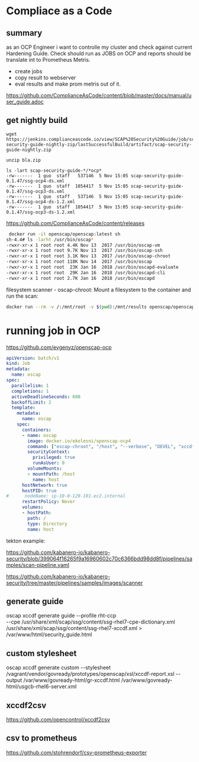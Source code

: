 # Compliace as a Code

## summary

as an OCP  Engineer i want to controlle my cluster and check against current Hardening Guide.
Check should run as JOBS on OCP and reports should be translate int to Prometheus Metris.
- create jobs
- copy result to webserver
- eval results and make prom metris out of it.

https://github.com/ComplianceAsCode/content/blob/master/docs/manual/user_guide.adoc

## get nightly build
```
wget https://jenkins.complianceascode.io/view/SCAP%20Security%20Guide/job/scap-security-guide-nightly-zip/lastSuccessfulBuild/artifact/scap-security-guide-nightly.zip

unzip bla.zip

ls -lart scap-security-guide-*/*ocp*
-rw-------  1 guo  staff   537146  5 Nov 15:05 scap-security-guide-0.1.47/ssg-ocp4-ds.xml
-rw-------  1 guo  staff  1054417  5 Nov 15:05 scap-security-guide-0.1.47/ssg-ocp3-ds.xml
-rw-------  1 guo  staff   537146  5 Nov 15:05 scap-security-guide-0.1.47/ssg-ocp4-ds-1.2.xml
-rw-------  1 guo  staff  1054417  5 Nov 15:05 scap-security-guide-0.1.47/ssg-ocp3-ds-1.2.xml
```
https://github.com/ComplianceAsCode/content/releases


```sh
 docker run -it openscap/openscap:latest sh
sh-4.4# ls -larht /usr/bin/oscap*
-rwxr-xr-x 1 root root 4.4K Nov 13  2017 /usr/bin/oscap-vm
-rwxr-xr-x 1 root root 9.7K Nov 13  2017 /usr/bin/oscap-ssh
-rwxr-xr-x 1 root root 3.1K Nov 13  2017 /usr/bin/oscap-chroot
-rwxr-xr-x 1 root root 118K Nov 14  2017 /usr/bin/oscap
-rwxr-xr-x 1 root root  23K Jan 16  2018 /usr/bin/oscapd-evaluate
-rwxr-xr-x 1 root root  29K Jan 16  2018 /usr/bin/oscapd-cli
-rwxr-xr-x 1 root root 2.7K Jan 16  2018 /usr/bin/oscapd
```

filesystem scanner - oscap-chroot: Mount a filesystem to the container and run the scan: 
```sh
docker run --rm -v /:/mnt/root -v $(pwd):/mnt/results openscap/openscap:f27-1 oscap-chroot /mnt/root xccdf eval --report /mnt/results/results.html --profile common /usr/share/xml/scap/ssg/content/ssg-fedora-ds.xml
```


# running job in OCP

https://github.com/evgenyz/openscap-ocp
```yaml
apiVersion: batch/v1
kind: Job
metadata:
  name: oscap
spec:
  parallelism: 1
  completions: 1
  activeDeadlineSeconds: 600
  backoffLimit: 2
  template:
    metadata:
      name: oscap
    spec:
      containers:
      - name: oscap
        image: docker.io/ekolesni/openscap-ocp4
        command: ["oscap-chroot", "/host", "--verbose", "DEVEL", "xccdf", "eval", "--fetch-remote-resources", "--profile", "xccdf_org.ssgproject.content_profile_ospp",  "--report", "/tmp/report.html", "/var/lib/content/ssg-fedora-ds-1.3.xml"]
        securityContext:
          privileged: true
          runAsUser: 0
        volumeMounts:
        - mountPath: /host
          name: host
      hostNetwork: true
      hostPID: true
#      nodeName: ip-10-0-129-101.ec2.internal
      restartPolicy: Never
      volumes:
      - hostPath:
        path: /
        type: Directory
        name: host
```

tekton example:

https://github.com/kabanero-io/kabanero-security/blob/399064f16265f9a16960602c70c6366bdd98dd8f/pipelines/samples/scan-pipeline.yaml

https://github.com/kabanero-io/kabanero-security/tree/master/pipelines/samples/images/scanner


## generate guide
oscap xccdf generate guide --profile rht-ccp \
  --cpe /usr/share/xml/scap/ssg/content/ssg-rhel7-cpe-dictionary.xml \
        /usr/share/xml/scap/ssg/content/ssg-rhel7-xccdf.xml > /var/www/html/security_guide.html
        
        
 ## custom stylesheet
oscap xccdf generate custom --stylesheet /vagrant/vendor/govready/prototypes/openscap/xsl/xccdf-report.xsl --output /var/www/govready-html/gr-xccdf.html /var/www/govready-html/usgcb-rhel6-server.xml


## xccdf2csv

https://github.com/opencontrol/xccdf2csv

## csv to prometheus 
https://github.com/stohrendorf/csv-prometheus-exporter
